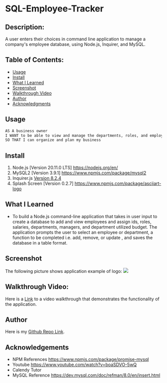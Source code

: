 # SQL-Employee-Tracker

## Description:
A user enters their choices in command line application to manage a company's employee database, using Node.js, Inquirer, and MySQL.

## Table of Contents:
- [Usage](#Usage)
- [Install](#Install)
- [What I Learned](#What-I-Learned)
- [Screenshot](#Screeshot)
- [Walkthrough Video](#Walkthrough-Video)
- [Author](#Author)
- [Acknowledgments](#Acknowledgments)

## Usage
```md
AS A business owner
I WANT to be able to view and manage the departments, roles, and employees in my company
SO THAT I can organize and plan my business
```
## Install
1. Node.js [Version 20.11.0 LTS] https://nodejs.org/en/
2. MySQL2 [Version 3.9.1] https://www.npmjs.com/package/mysql2
3. Inquirer.js [Version 8.2.4](https://www.npmjs.com/package/inquirer/v/8.2.4)
4. Splash Screen [Version 0.2.7] https://www.npmjs.com/package/asciiart-logo

## What I Learned
- To build a Node.js command-line application that takes in user input to create a database to add and view employees and assign ids, roles, salaries, departments, managers, and department utilized budget. The application prompts the user to select an employee or department, a function to be completed i.e. add, remove, or update , and saves the database in a table format. 

## Screenshot
The following picture shows application example of logo:
![](./examples/logo-sample.jpeg)

## Walkthrough Video:
Here is a <a href="https://drive.google.com/file/d/1tDCwJYoW2IlsRZp58e2KCShYssqWBdxI/view" target="_blank">Link</a> to a video walkthrough that demonstrates the functionality of the application.

## Author
Here is my <a href="https://github.com/arielRvaldez/SQL-Employee-Tracker.git" target="_blank">Github Repo Link</a>.

## Acknowledgements
- NPM References https://www.npmjs.com/package/promise-mysql
- Youtube https://www.youtube.com/watch?v=boaSDVO-5wQ
- Calendy Tutor
- MySQL Reference https://dev.mysql.com/doc/refman/8.0/en/insert.html